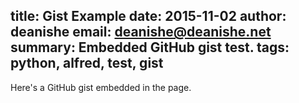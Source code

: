 title: Gist Example
date: 2015-11-02
author: deanishe
email: deanishe@deanishe.net
summary: Embedded GitHub gist test.
tags: python, alfred, test, gist
---

Here's a GitHub gist embedded in the page.

<script src="https://gist.github.com/deanishe/ce442c3a768adedc9c39.js"></script>
